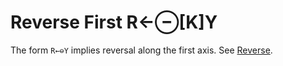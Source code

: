 <div style="display: none;">
  ⊖
</div>

<h1 class="heading"><span class="name">Reverse First</span> <span class="command">R←⊖[K]Y</span></h1>

The form `R←⊖Y` implies reversal along the first axis.  See [Reverse](reverse.md).
